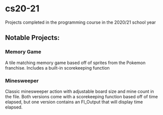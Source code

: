 # cs20-21
Projects completed in the programming course in the 2020/21 school year


## Notable Projects:

### Memory Game

A tile matching memory game based off of sprites from the Pokemon franchise. Includes a built-in scorekeeping function


### Minesweeper 

Classic minesweeper action with adjustable board size and mine count in the file. Both versions come with a scorekeeping function based off of time elapsed, but one version contains an Fl_Output that will display time elapsed.
